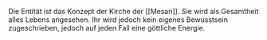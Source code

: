 Die Entität ist das Konzept der Kirche der [[Mesan]]. Sie wird als Gesamtheit alles Lebens angesehen. Ihr wird jedoch kein eigenes Bewusstsein zugeschrieben, jedoch auf jeden Fall eine göttliche Energie.